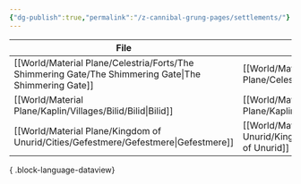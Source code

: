 ```yaml
---
{"dg-publish":true,"permalink":"/z-cannibal-grung-pages/settlements/"}
---
```



| File                                                                                                     | Nation                                                                             | Type |
| -------------------------------------------------------------------------------------------------------- | ---------------------------------------------------------------------------------- | ---- |
| [[World/Material Plane/Celestria/Forts/The Shimmering Gate/The Shimmering Gate\|The Shimmering Gate]] | [[World/Material Plane/Celestria/Celestria\|Celestria]]                         | Fort |
| [[World/Material Plane/Kaplin/Villages/Bilid/Bilid\|Bilid]]                                           | [[World/Material Plane/Kaplin/Kaplin\|Kaplin]]                                  | City |
| [[World/Material Plane/Kingdom of Unurid/Cities/Gefestmere/Gefestmere\|Gefestmere]]                   | [[World/Material Plane/Kingdom of Unurid/Kingdom of Unurid\|Kingdom of Unurid]] | City |

{ .block-language-dataview}
